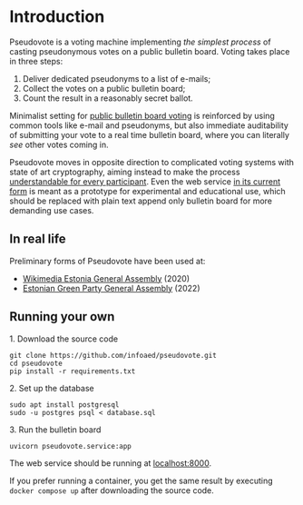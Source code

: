 # Introduction

Pseudovote is a voting machine implementing _the simplest process_ of casting pseudonymous votes on a public bulletin board. Voting takes place in three steps:

1. Deliver dedicated pseudonyms to a list of e-mails;
2. Collect the votes on a public bulletin board;
3. Count the result in a reasonably secret ballot.

Minimalist setting for [public bulletin board voting](https://s68aa858fd10b80a7.jimcontent.com/download/version/1485167010/module/4933929061/name/beuchat11.pdf) is reinforced by using common tools like e-mail and pseudonyms, but also immediate auditability of submitting your vote to a real time bulletin board, where you can literally _see_ other votes coming in.

Pseudovote moves in opposite direction to complicated voting systems with state of art cryptography, aiming instead to make the process [understandable for every participant](https://gafgaf.infoaed.ee/en/posts/pseudonymous-voting-in-wikimedia/#some-preliminary-analysis). Even the web service [in its current form](https://pseudovote.net/) is meant as a prototype for experimental and educational use, which should be replaced with plain text append only bulletin board for more demanding use cases.

## In real life

Preliminary forms of Pseudovote have been used at:

* [Wikimedia Estonia General Assembly](https://gafgaf.infoaed.ee/en/posts/pseudonymous-voting-in-wikimedia/) (2020)
* [Estonian Green Party General Assembly](https://www.facebook.com/rohelised/posts/325701606250799) (2022)

## Running your own

1\. Download the source code

```
git clone https://github.com/infoaed/pseudovote.git
cd pseudovote
pip install -r requirements.txt
```

2\. Set up the database

```
sudo apt install postgresql
sudo -u postgres psql < database.sql
```

3\. Run the bulletin board

```
uvicorn pseudovote.service:app
```

The web service should be running at [localhost:8000](http://localhost:8000).

If you prefer running a container, you get the same result by executing `docker compose up` after downloading the source code.
